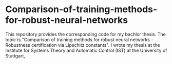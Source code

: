 # Comparison-of-training-methods-for-robust-neural-networks
This repository provides the corresponding code for my bachlor thesis. 
The topic is "Comparison of training methods for robust neural networks - Robustness certification via Lipschitz constants".
I wrote my thesis at the Institute for Systems Theory and Automatic Control (IST) at the University of Stuttgart,

